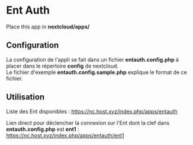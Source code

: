 <!--
SPDX-FileCopyrightText: Thomas Jaisson <thomas.jaisson@ac-paris.fr>
SPDX-License-Identifier: CC0-1.0
-->

# Ent Auth
Place this app in **nextcloud/apps/**

## Configuration
La configuration de l'appli se fait dans un fichier **entauth.config.php** à placer
dans le répertoire **config** de nextcloud.  
Le fichier d'exemple **entauth.config.sample.php** explique le format de ce fichier.

## Utilisation
Liste des Ent disponibles : https://nc.host.xyz/index.php/apps/entauth

Lien direct pour déclencher la connexion sur l'Ent dont la clef dans **entauth.config.php** est **ent1** : https://nc.host.xyz/index.php/apps/entauth/ent1